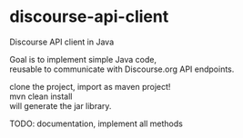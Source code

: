 discourse-api-client
====================

Discourse API client in Java

Goal is to implement simple Java code,    
reusable to communicate with Discourse.org API endpoints.   
   
clone the project, import as maven project!     
mvn clean install    
will generate the jar library.      

TODO: documentation, implement all methods   
